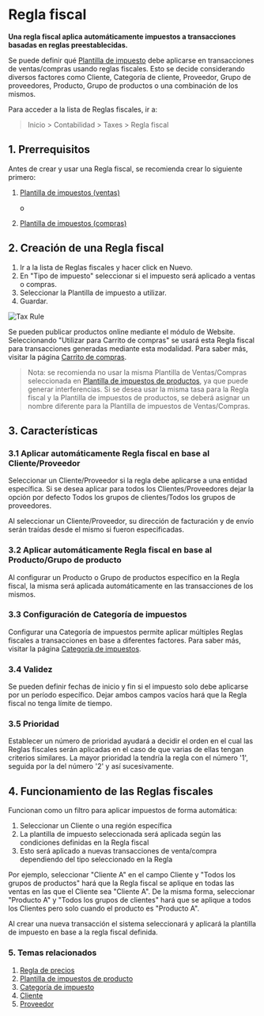 <!-- add-breadcrumbs -->
# Regla fiscal

**Una regla fiscal aplica automáticamente impuestos a transacciones basadas en reglas preestablecidas.**

Se puede definir qué [Plantilla de impuesto](/docs/user/manual/es/setting-up/setting-up-taxes.html) debe aplicarse en transacciones de ventas/compras usando reglas fiscales. Esto se decide considerando diversos factores como Cliente, Categoría de cliente, Proveedor, Grupo de proveedores, Producto, Grupo de productos o una combinación de los mismos.

Para acceder a la lista de Reglas fiscales, ir a:
> Inicio > Contabilidad > Taxes > Regla fiscal

## 1. Prerrequisitos
Antes de crear y usar una Regla fiscal, se recomienda crear lo siguiente primero:

1. [Plantilla de impuestos (ventas)](/docs/user/manual/es/selling/sales-taxes-and-charges-template)
    
    o

1. [Plantilla de impuestos (compras)](/docs/user/manual/es/buying/purchase-taxes-and-charges-template)

## 2. Creación de una Regla fiscal
1. Ir a la lista de Reglas fiscales y hacer click en Nuevo.
1. En "Tipo de impuesto" seleccionar si el impuesto será aplicado a ventas o compras. 
1. Seleccionar la Plantilla de impuesto a utilizar.
1. Guardar.
 <img class="screenshot" alt="Tax Rule" src="{{docs_base_url}}/assets/img/accounts/tax-rule.png">

Se pueden publicar productos online mediante el módulo de Website. Seleccionando "Utilizar para Carrito de compras" se usará esta Regla fiscal para transacciones generadas mediante esta modalidad. Para saber más, visitar la página [Carrito de compras](/docs/user/manual/es/website/shopping-cart).

> Nota: se recomienda no usar la misma Plantilla de Ventas/Compras seleccionada en [Plantilla de impuestos de productos](/docs/user/manual/es/accounts/item-tax-template), ya que puede generar interferencias. Si se desea usar la misma tasa para la Regla fiscal y la Plantilla de impuestos de productos, se deberá asignar un nombre diferente para la Plantilla de impuestos de Ventas/Compras.

## 3. Características
### 3.1 Aplicar automáticamente Regla fiscal en base al Cliente/Proveedor
Seleccionar un Cliente/Proveedor si la regla debe aplicarse a una entidad específica. Si se desea aplicar para todos los Clientes/Proveedores dejar la opción por defecto Todos los grupos de clientes/Todos los grupos de proveedores.

Al seleccionar un Cliente/Proveedor, su dirección de facturación y de envío serán traídas desde el mismo si fueron especificadas.

### 3.2 Aplicar automáticamente Regla fiscal en base al Producto/Grupo de producto

Al configurar un Producto o Grupo de productos específico en la Regla fiscal, la misma será aplicada automáticamente en las transacciones de los mismos.

### 3.3 Configuración de Categoría de impuestos
Configurar una Categoría de impuestos permite aplicar múltiples Reglas fiscales a transacciones en base a diferentes factores. Para saber más, visitar la página [Categoría de impuestos](/docs/user/manual/es/accounts/tax-category).

### 3.4 Validez
Se pueden definir fechas de inicio y fin si el impuesto solo debe aplicarse por un período específico. Dejar ambos campos vacíos hará que la Regla fiscal no tenga límite de tiempo.

### 3.5 Prioridad
Establecer un número de prioridad ayudará a decidir el orden en el cual las Reglas fiscales serán aplicadas en el caso de que varias de ellas tengan criterios similares. La mayor prioridad la tendría la regla con el número '1', seguida por la del número '2' y así sucesivamente.

## 4. Funcionamiento de las Reglas fiscales
Funcionan como un filtro para aplicar impuestos de forma automática:

1. Seleccionar un Cliente o una región específica
1. La plantilla de impuesto seleccionada será aplicada según las condiciones definidas en la Regla fiscal
1. Esto será aplicado a nuevas transacciones de venta/compra dependiendo del tipo seleccionado en la Regla

Por ejemplo, seleccionar "Cliente A" en el campo Cliente y "Todos los grupos de productos" hará que la Regla fiscal se aplique en todas las ventas en las que el Cliente sea "Cliente A". De la misma forma, seleccionar "Producto A" y "Todos los grupos de clientes" hará que se aplique a todos los Clientes pero solo cuando el producto es "Producto A". 

Al crear una nueva transacción el sistema seleccionará y aplicará la plantilla de impuesto en base a la regla fiscal definida.

### 5. Temas relacionados
1. [Regla de precios](/docs/user/manual/es/accounts/pricing-rule)
1. [Plantilla de impuestos de producto](/docs/user/manual/es/accounts/item-tax-template)
1. [Categoría de impuesto](/docs/user/manual/es/accounts/tax-category)
1. [Cliente](/docs/user/manual/es/CRM/customer)
1. [Proveedor](/docs/user/manual/es/buying/supplier)
